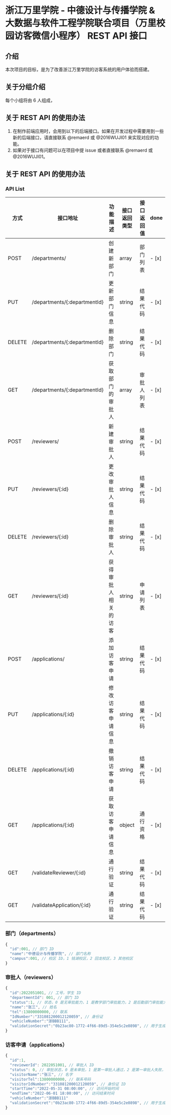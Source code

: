 # 浙江万里学院 - 中德设计与传播学院 & 大数据与软件工程学院联合项目（万里校园访客微信小程序） REST API 接口

## 介绍

本次项目的目标，是为了改善浙江万里学院的访客系统的用户体验而搭建。

## 关于分组介绍

每个小组将由 6 人组成，

## 关于 REST API 的使用办法

1. 在制作前端应用时，会用到以下的后端接口。如果在开发过程中需要用到一些新的后端接口，请直接联系 @remaerd 或 @2016WUJI01 来实现对应的功能。
2. 如果对于接口有问题可以在项目中提 issue 或者直接联系 @remaerd 或 @2016WUJI01。

## 关于 REST API 的使用办法

### API List

| 方式   | 接口地址                     | 功能描述             | 接口返回类型 | 接口返回值 | done  |
| ------ | ---------------------------- | -------------------- | ------------ | ---------- | ----- |
| POST   | /departments/                | 创建新部门           | array        | 部门列表   | - [x] |
| PUT    | /departments/{:departmentId} | 更新部门信息         | string       | 结果代码   | - [x] |
| DELETE | /departments/{:departmentId} | 删除部门             | string       | 结果代码   | - [x] |
| GET    | /departments/{:departmentId} | 获取部门的审批人     | array        | 审批人列表 | - [x] |
| POST   | /reviewers/                  | 新建审批人           | string       | 结果代码   | - [x] |
| PUT    | /reviewers/{:id}             | 更改审批人信息       | string       | 结果代码   | - [x] |
| DELETE | /reviewers/{:id}             | 删除审批人           | string       | 结果代码   | - [x] |
| GET    | /reviewers/{:id}             | 获得审批人相关的访客 | string       | 申请列表   | - [x] |
| POST   | /applications/               | 添加访客申请         | string       | 结果代码   | - [x] |
| PUT    | /applications/{:id}          | 修改访客申请信息     | string       | 结果代码   | - [x] |
| DELETE | /applications/{:id}          | 撤销访客申请         | string       | 结果代码   | - [x] |
| GET    | /applications/{:id}          | 获取访客申请信息     | object       | 通行资格   | - [x] |
| GET    | /validateReviewer/{:id}      | 通行验证             | string       | 结果代码   | - [x] |
| GET    | /validateApplication/{:id}   | 通行验证             | string       | 结果代码   | - [x] |


### 部门（departments）

```javascript
{
  "id":001, // 部门 ID
  "name":"中德设计与传播学院", // 部门名称
  "campus":001, // 校区 ID，1 钱湖校区，2 回龙校区，3 其他校区
}
```

### 审批人（reviewers）

```javascript
{
  "id":2022051001, // 工号，学生 ID
  "departmentId": 001, // 部门 ID
  "status":1, // 状态，0 是无审批能力，1 是教学部门审批能力，2 是后勤部门审批能力
  "name":"张三", // 姓名
  "tel":13800000000, // 联系
  "IdNumber":"331081200012120059", // 身份证
  "vehicleNumber":"浙BBB111",
  "validationSecret":"0b23ac80-1772-4f66-89d5-354e5c2e0898", // 用于生成访客二维码的 UUID
}
```

### 访客申请（applications）

```javascript
{
  "id":1,
  "reviewerId": 2022051001, // 审批人 ID
  "status": 0, // 审批状态，0 是未审批，1 是第一审批人通过，2 是第一审批人失败，3 是第二审批人通过，4 时第二审批人失败
  "visitorName":"张三", // 名字
  "visitorTel":13800000000, // 联系号码
  "visitorIdNumber":"331081200012120059", // 身份证 ID
  "startTime":"2022-05-31 08:00:00", // 访问开始时间
  "endTime":"2022-06-01 18:00:00", // 访问结束时间
  "vehicleNumber":"浙BBB111"
  "validationSecret":"0b23ac80-1772-4f66-89d5-354e5c2e0898", // 用于生成访客二维码的 UUID
}
```
